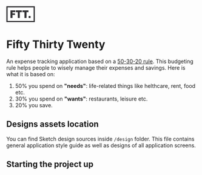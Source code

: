 <img src="https://raw.githubusercontent.com/molefrog/fifty-thirty-twenty/master/design/ftt-logo.png" data-canonical-src="https://raw.githubusercontent.com/molefrog/fifty-thirty-twenty/master/design/ftt-logo.png" width="75" />

Fifty Thirty Twenty
===================
An expense tracking application based on a [50-30-20 rule](https://www.thebalance.com/the-50-30-20-rule-of-thumb-453922).
This budgeting rule helps people to wisely manage their expenses and savings. Here is what it is based on:
  1. 50% you spend on **"needs"**: life-related things like helthcare, rent, food etc.
  2. 30% you spend on **"wants"**: restaurants, leisure etc.
  3. 20% you save.
  
## Designs assets location
You can find Sketch design sources inside `/design` folder. This file contains general application
style guide as well as designs of all application screens.

## Starting the project up
